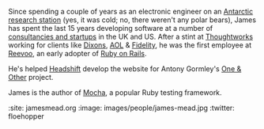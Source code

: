 Since spending a couple of years as an electronic engineer on an [Antarctic research station](http://www.antarctica.ac.uk/about_bas/our_history/stations_and_refuges/faraday.php) (yes, it was cold; no, there weren't any polar bears), James has spent the last 15 years developing software at a number of [consultancies and startups](http://www.linkedin.com/in/jamesmead#experience) in the UK and US. After a stint at [Thoughtworks](http://www.thoughtworks.co.uk) working for clients like [Dixons](http://www.dsgiplc.com/), [AOL](http://www.aol.co.uk/) & [Fidelity](http://www.fidelity.co.uk/), he was the first employee at [Reevoo](http://www.reevoo.com/), an early adopter of [Ruby on Rails](http://rubyonrails.org/).

He's helped [Headshift](http://www.headshift.com/) develop the website for Antony Gormley's [One & Other](http://www.oneandother.co.uk/) project.

James is the author of [Mocha](http://mocha.rubyforge.org/), a popular Ruby testing framework.

:site: jamesmead.org
:image: images/people/james-mead.jpg
:twitter: floehopper
